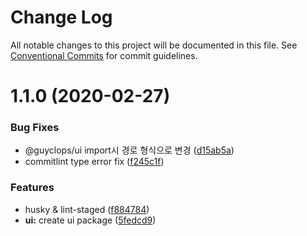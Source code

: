 # Change Log

All notable changes to this project will be documented in this file.
See [Conventional Commits](https://conventionalcommits.org) for commit guidelines.

# 1.1.0 (2020-02-27)


### Bug Fixes

* @guyclops/ui import시 경로 형식으로 변경 ([d15ab5a](https://github.com/gatsbyjs/gatsby-starter-default/commit/d15ab5a4f16bd70f21fd1c864070d416d19ec45b))
* commitlint type error fix ([f245c1f](https://github.com/gatsbyjs/gatsby-starter-default/commit/f245c1fd9f40c2aca42872d4fe605f1dda1fb32b))


### Features

* husky & lint-staged ([f884784](https://github.com/gatsbyjs/gatsby-starter-default/commit/f884784b6fc142625559ace3a923cd7754cd0818))
* **ui:** create ui package ([5fedcd9](https://github.com/gatsbyjs/gatsby-starter-default/commit/5fedcd912950ae58e40ac8b8183685cc96704c6d))
